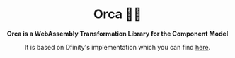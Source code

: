 <div align="center">

  <h1>Orca 🐋🌊</h1>

<strong>Orca is a WebAssembly Transformation Library for the Component Model</strong>

It is based on Dfinity's implementation which you can find [here](https://github.com/dfinity/ic/tree/master/rs/wasm_transform).